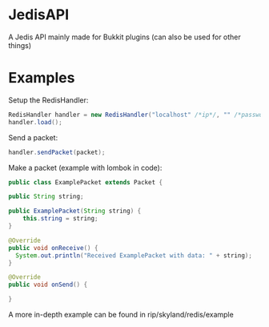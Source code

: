 # JedisAPI
A Jedis API mainly made for Bukkit plugins (can also be used for other things)

# Examples
Setup the RedisHandler:
```java
RedisHandler handler = new RedisHandler("localhost" /*ip*/, "" /*password*/, 27017 /*port*/);
handler.load();
```

Send a packet:
```java
handler.sendPacket(packet);
```

Make a packet (example with lombok in code):
```java
public class ExamplePacket extends Packet {

public String string;

public ExamplePacket(String string) {
    this.string = string;
}

@Override
public void onReceive() {
  System.out.println("Received ExamplePacket with data: " + string);
}

@Override
public void onSend() {

}
```


A more in-depth example can be found in rip/skyland/redis/example

